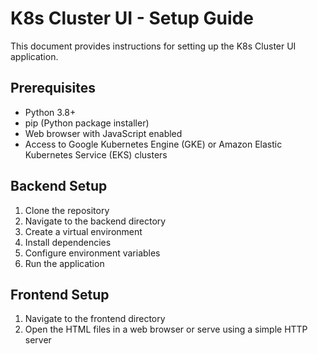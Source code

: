 # K8s Cluster UI - Setup Guide

This document provides instructions for setting up the K8s Cluster UI application.

## Prerequisites

- Python 3.8+
- pip (Python package installer)
- Web browser with JavaScript enabled
- Access to Google Kubernetes Engine (GKE) or Amazon Elastic Kubernetes Service (EKS) clusters

## Backend Setup

1. Clone the repository
2. Navigate to the backend directory
3. Create a virtual environment
4. Install dependencies
5. Configure environment variables
6. Run the application

## Frontend Setup

1. Navigate to the frontend directory
2. Open the HTML files in a web browser or serve using a simple HTTP server

<!-- TODO: Add detailed setup instructions -->
